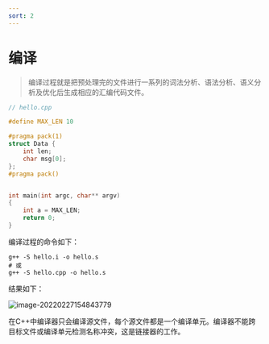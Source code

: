 ```yaml
---
sort: 2
---
```


# 编译

> 编译过程就是把预处理完的文件进行一系列的词法分析、语法分析、语义分析及优化后生成相应的汇编代码文件。



```cpp
// hello.cpp

#define MAX_LEN 10

#pragma pack(1)
struct Data {
    int len;
    char msg[0];
};
#pragma pack()


int main(int argc, char** argv)
{
    int a = MAX_LEN;
    return 0;
}
```

编译过程的命令如下：

```shell
g++ -S hello.i -o hello.s
# 或
g++ -S hello.cpp -o hello.s
```

结果如下：

![image-20220227154843779](https://cdn.jsdelivr.net/gh/AZMDDY/imgs/img/image-20220227154843779.png)



在C++中编译器只会编译源文件，每个源文件都是一个编译单元。编译器不能跨目标文件或编译单元检测名称冲突，这是链接器的工作。